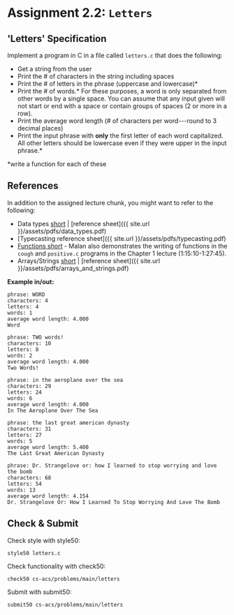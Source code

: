 
# Assignment 2.2: `Letters`

## 'Letters' Specification
Implement a program in C in a file called `letters.c` that does the following:
- Get a string from the user
- Print the # of characters in the string including spaces
- Print the # of letters in the phrase (uppercase and lowercase)\*
- Print the # of words.\* For these purposes, a word is only separated from other words by a single space. You can assume that any input given will not start or end with a space or contain groups of spaces (2 or more in a row).
- Print the average word length (# of characters per word---round to 3 decimal places)
- Print the input phrase with __only__ the first letter of each word capitalized. All other letters should be lowercase even if they were upper in the input phrase.\*

 \*write a function for each of these


## References
In addition to the assigned lecture chunk, you might want to refer to the following:
-   Data types [short](https://www.youtube.com/embed/q6K8KMqt8wQ) \| [reference sheet]({{ site.url }}/assets/pdfs/data_types.pdf) 
-   [Typecasting reference sheet]({{ site.url }}/assets/pdfs/typecasting.pdf)
-   [Functions short](https://www.youtube.com/embed/b7-0sb-DV84)
        - Malan also demonstrates the writing of functions in the `cough` and `positive.c` programs in the Chapter 1 lecture (1:15:10-1:27:45).
-   Arrays/Strings [short](https://www.youtube.com/embed/mISkNAfWl8k) \| [reference sheet]({{ site.url }}/assets/pdfs/arrays_and_strings.pdf)

__Example in/out:__

```
phrase: WORD
characters: 4
letters: 4
words: 1
average word length: 4.000
Word
```
```
phrase: TWO words!
characters: 10
letters: 8
words: 2
average word length: 4.000
Two Words!
```
```
phrase: in the aeroplane over the sea
characters: 29
letters: 24
words: 6
average word length: 4.000
In The Aeroplane Over The Sea
```
```
phrase: the last great american dynasty
characters: 31
letters: 27
words: 5
average word length: 5.400
The Last Great American Dynasty
```
```
phrase: Dr. Strangelove or: how I learned to stop worrying and love the bomb
characters: 68
letters: 54
words: 13
average word length: 4.154
Dr. Strangelove Or: How I Learned To Stop Worrying And Love The Bomb
```

## Check & Submit
Check style with style50:
```
style50 letters.c
```

Check functionality with check50:
```
check50 cs-acs/problems/main/letters
```

Submit with submit50:
```
submit50 cs-acs/problems/main/letters
```